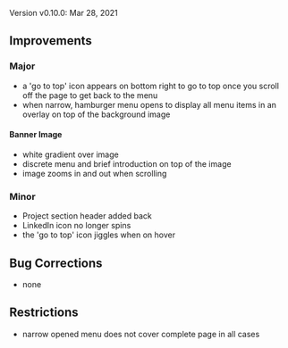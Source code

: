 Version v0.10.0: Mar 28, 2021
## Improvements

### Major
* a 'go to top' icon appears on bottom right to go to top once you scroll off the page to get back to the menu
* when narrow, hamburger menu opens to display all menu items in an overlay on top of the background image

#### Banner Image
* white gradient over image
* discrete menu and brief introduction on top of the image
* image zooms in and out when scrolling

### Minor
* Project section header added back
* LinkedIn icon no longer spins
* the 'go to top' icon jiggles when on hover

## Bug Corrections
* none

## Restrictions
* narrow opened menu does not cover complete page in all cases